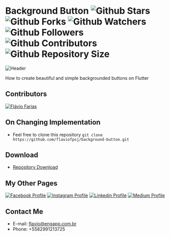 # Background Button ![Github Stars](https://img.shields.io/github/stars/flaviofpsj/background-button.svg?label=Stars) ![Github Forks](https://img.shields.io/github/forks/flaviofpsj/background-button.svg?label=Forks) ![Github Watchers](https://img.shields.io/github/watchers/flaviofpsj/background-button.svg?label=Watchers) ![Github Followers](https://img.shields.io/github/followers/flaviofpsj.svg?label=Followers) ![Github Contributors](https://img.shields.io/github/contributors/flaviofpsj/background-button.svg?label=Contributors) ![Github Repository Size](https://img.shields.io/github/repo-size/flaviofpsj/background-button.svg?label=Size)

![Header](https://i.imgur.com/JEFLmwI.png)

How to create beautiful and simple backgrounded buttons on Flutter

## Contributors
<a href="https://github.com/flaviofpsj"><img src="https://i.imgur.com/TlK8zDB.png" title="Flávio Farias"></a>

## On Changing Implementation
+ Feel free to clone this repository `git clone https://github.com/flaviofpsj/background-button.git`

## Download
+ [Repository Download](https://github.com/flaviofpsj/background-button/archive/master.zip)

## My Other Pages
<a href="https://www.facebook.com/flaviofpsj"><img src="https://i.imgur.com/bHRTPvs.png" title="Facebook Profile"></a> <a href="https://www.instagram.com/flaviofpsj"><img src="https://i.imgur.com/VrYSoc0.png" title="Instagram Profile"></a> <a href="https://www.linkedin.com/in/flaviofpsj"><img src="https://i.imgur.com/ERL5FFt.png" title="Linkedin Profile"></a> <a href="https://www.medium.com/@flaviofpsj"><img src="https://i.imgur.com/UPR0HtK.png" title="Medium Profile"></a>

## Contact Me
+ E-mail: flavio@engapp.com.br
+ Phone: +5582991213725